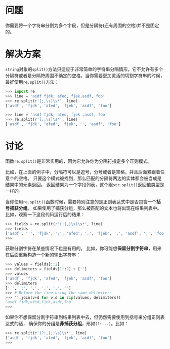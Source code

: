 # 问题
你需要将一个字符串分割为多个字段，但是分隔符(还有周围的空格)并不是固定的。

# 解决方案
`string`对象的`split()`方法只适应于非常简单的字符串分隔情形，它不允许有多个分隔符或者是分隔符周围不确定的空格。当你需要更加灵活的切割字符串的时候，最好使用`re.split()`方法：
```python
>>> import re
>>> line = 'asdf fjdk; afed, fjek,asdf, foo'
>>> re.split(r'[;,\s]\s*', line)
['asdf', 'fjdk', 'afed', 'fjek', 'asdf', 'foo']

>>> line = 'asdf fjdk; afed, fjek ,asdf, foo'
>>> re.split(r'[;,\s]\s*', line)
['asdf', 'fjdk', 'afed', 'fjek', '', 'asdf', 'foo']
```

# 讨论
函数` re.split() `是非常实用的，因为它允许你为分隔符指定多个正则模式。 
 
比如，在上面的例子中，分隔符可以是逗号，分号或者是空格，并且后面紧跟着任意个的空格。 只要这个模式被找到，那么匹配的分隔符两边的实体都会被当成是结果中的元素返回。 返回结果为一个字段列表，这个跟` str.split() `返回值类型是一样的。 

当你使用` re.split() `函数时候，需要特别注意的是正则表达式中是否包含一个**括号捕获分组**。 如果使用了捕获分组，那么被匹配的文本也将出现在结果列表中。比如，观察一下这段代码运行后的结果：
```python
>>> fields = re.split(r'(;|,|\s)\s*', line)
>>> fields
['asdf', ' ', 'fjdk', ';', 'afed', ',', 'fjek', ',', 'asdf', ',', 'foo']
>>>
```

获取分割字符在某些情况下也是有用的。 比如，你可能想**保留分割字符串**，用来在后面重新构造一个新的输出字符串：
```python
>>> values = fields[::2]
>>> delimiters = fields[1::2] + ['']
>>> values
['asdf', 'fjdk', 'afed', 'fjek', 'asdf', 'foo']
>>> delimiters
[' ', ';', ',', ',', ',', '']
>>> # Reform the line using the same delimiters
>>> ''.join(v+d for v,d in zip(values, delimiters))
'asdf fjdk;afed,fjek,asdf,foo'
>>>
```

如果你不想保留分割字符串到结果列表中去，但仍然需要使用到括号来分组正则表达式的话， 确保你的分组是**非捕获分组**，形如` (?:...) `。比如：
```python
>>> re.split(r'(?:,|;|\s)\s*', line)
['asdf', 'fjdk', 'afed', 'fjek', 'asdf', 'foo']
>>>
```
